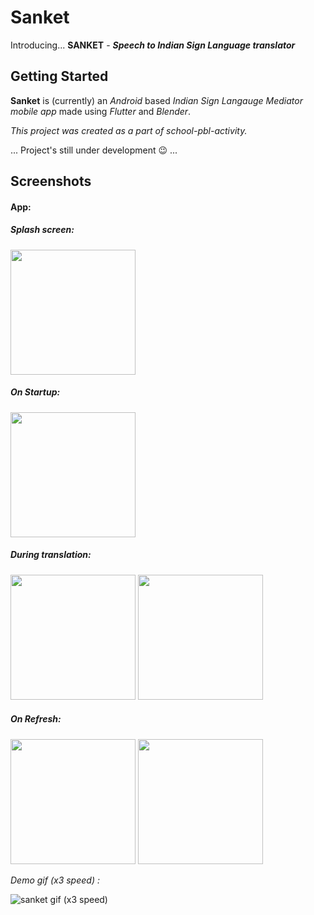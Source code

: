 # Sanket
Introducing... **SANKET** - 
_**Speech to Indian Sign Language translator**_

## Getting Started

**Sanket** is (currently) an _Android_ based _Indian Sign Langauge Mediator mobile app_ made using _Flutter_ and _Blender_.

_This project was created as a part of school-pbl-activity._

... Project's still under development :wink: ...
## Screenshots 

#### App:

##### Splash screen:
<img src="https://user-images.githubusercontent.com/69296480/163388210-749c706e-93ff-4fc4-b79d-dfa58bfa52fb.jpg" width="200">

##### On Startup:
<img src="https://user-images.githubusercontent.com/69296480/163388238-110fccb2-6e38-40d5-91b5-4454bda0c8dc.jpg" width="200">

##### During translation:
<img src="https://user-images.githubusercontent.com/69296480/163388245-0a2193f1-b39e-4b0d-b783-734590428406.jpg" width="200">
<img src="https://user-images.githubusercontent.com/69296480/163388290-ec9aa348-cbc2-47a1-a09c-87f195d79be8.jpg" width="200">

##### On Refresh:
<img src="https://user-images.githubusercontent.com/69296480/163388312-a4ea2952-f601-4668-8714-91abf8b983f2.jpg" width="200">
<img src="https://user-images.githubusercontent.com/69296480/163388328-4d870390-d89d-4f6a-be17-4a90b5db9aa8.jpg" width="200">

_Demo gif (x3 speed) :_

![sanket gif (x3 speed)](https://user-images.githubusercontent.com/69296480/162811291-02ae9c88-8bef-479b-b13d-e5e2e27a92e0.gif)

